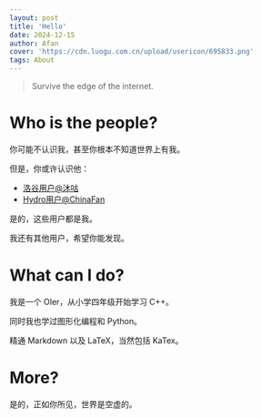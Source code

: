 ```yaml
---
layout: post
title: 'Hello'
date: 2024-12-15
author: Afan
cover: 'https://cdn.luogu.com.cn/upload/usericon/695833.png'
tags: About
---
```


> Survive the edge of the internet.

# Who is the people?

你可能不认识我，甚至你根本不知道世界上有我。

但是，你或许认识他：

- [洛谷用户@沐咕](https://www.luogu.com.cn/user/695833)
- [Hydro用户@ChinaFan](https://hydro.ac/user/45204)

是的，这些用户都是我。

我还有其他用户，希望你能发现。

# What can I do?

我是一个 OIer，从小学四年级开始学习 C++。

同时我也学过图形化编程和 Python。

精通 Markdown 以及 LaTeX，当然包括 KaTex。

# More?

是的，正如你所见，世界是空虚的。

